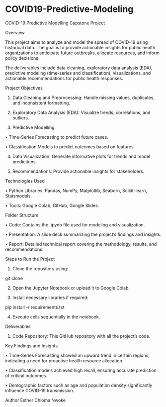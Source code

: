 # COVID19-Predictive-Modeling
COVID-19 Predictive Modelling Capstone Project

Overview

This project aims to analyze and model the spread of COVID-19 using historical data. The goal is to provide actionable insights for public health organizations to anticipate future outbreaks, allocate resources, and inform policy decisions.

The deliverables include data cleaning, exploratory data analysis (EDA), predictive modeling (time-series and classification), visualizations, and actionable recommendations for public health responses.



Project Objectives

1. Data Cleaning and Preprocessing: Handle missing values, duplicates, and inconsistent formatting.

2. Exploratory Data Analysis (EDA): Visualize trends, correlations, and outliers.

3. Predictive Modelling:

• Time-Series Forecasting to predict future cases.

• Classification Models to predict outcomes based on features.

4. Data Visualization: Generate informative plots for trends and model predictions.

5. Recommendations: Provide actionable insights for stakeholders.


Technologies Used

• Python Libraries: Pandas, NumPy, Matplotlib, Seaborn, Scikit-learn, Statsmodels.

• Tools: Google Colab, GitHub, Google Slides.


Folder Structure

• Code: Contains the .ipynb file used for modeling and visualization.

• Presentation: A slide deck summarizing the project’s findings and insights.

• Report: Detailed technical report covering the methodology, results, and recommendations.


Steps to Run the Project

1. Clone the repository using:

git clone <repository-link>  


2. Open the Jupyter Notebook or upload it to Google Colab.

3. Install necessary libraries if required:

pip install -r requirements.txt  


4. Execute cells sequentially in the notebook.



Deliverables

1. Code Repository: This GitHub repository with all the project’s code.



Key Findings and Insights

• Time-Series Forecasting showed an upward trend in certain regions, indicating a need for proactive health resource allocation.

• Classification models achieved high recall, ensuring accurate prediction of critical outcomes.

• Demographic factors such as age and population density significantly influence COVID-19 transmission.



Author
Esther Chioma Nwoke
